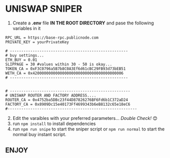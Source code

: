# UNISWAP SNIPER

1. Create a **.env** file **IN THE ROOT DIRECTORY** and pase the following variables in it

```
RPC_URL = https://base-rpc.publicnode.com
PRIVATE_KEY = yourPrivateKey

# ----------------------------------------------------
# buy settings...
ETH_BUY = 0.01
SLIPPAGE = 30 #values within 30 - 50 is okay...
TOKEN_CA = 0xF3C0796a5B7b8C0A3Ef6d61cBC29FB93d73bEB51
WETH_CA = 0x4200000000000000000000000000000000000006
# ----------------------------------------------------


# -----------------------------------------------------
# UNISWAP ROUTER AND FACTORY ADDRESS....
ROUTER_CA = 0x4752ba5DBc23f44D87826276BF6Fd6b1C372aD24
FACTORY_CA = 0x8909Dc15e40173Ff4699343b6eB8132c65e18eC6
#---------------------------------------------------------
```

2. Edit the varaibles with your preferred parameters... _Double Check!_ 😊
3. run `npm install` to install dependencies
4. run `npm run snipe` to start the sniper script or `npm run normal` to start the normal buy instant script.

## ENJOY
